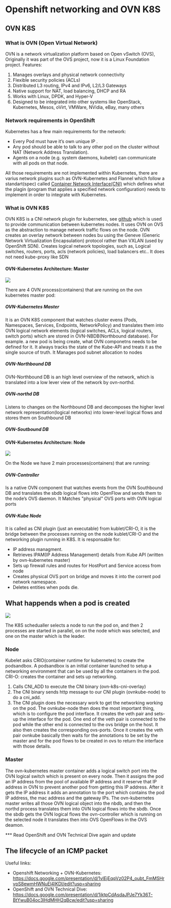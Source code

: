 # Openshift networking and OVN K8S

## OVN K8S

### What is OVN (Open Virtual Network)

OVN is a network virtualization platform based on Open vSwitch (OVS), Originally it was part of the OVS project, now it is a Linux Foundation project.
Features:
1. Manages overlays and physical network connectivity
2. Flexible security policies (ACLs)
3. Distributed L3 routing, IPv4 and IPv6, L2/L3 Gateways
4. Native support for NAT, load balancing, DHCP and RA
5. Works with Linux, DPDK, and Hyper-V
6. Designed to be integrated into other systems like OpenStack, Kubernetes, Mesos, oVirt, VMWare, NVidia, eBay, many others

### Network requirements in OpenShift

Kubernetes has a few main requirements for the network:

- Every Pod must have it’s own unique IP .
- Any pod should be able to talk to any other pod on the cluster without NAT (Network Address Translation).
- Agents on a node (e.g. system daemons, kubelet) can communicate with all pods on that node.

All those requirements are not implemented within Kubernetes, there are varius network plugins such as OVN-Kubernetes and Flannel which follow a standart(spec) called [Container Network Interface(CNI)](https://github.com/containernetworking/cni/blob/master/SPEC.md) which defines what the plagin (program that applies a specified network configuration) needs to implement in order to integrate with Kubernetes.

### What is OVN K8S

OVN K8S is a CNI network plugin for kubernetes, see [github](https://github.com/ovn-org/ovn-kubernetes) which is used to provide communication between kubernetes nodes.
It uses OVN on OVS as the abstraction to manage network traffic flows on the node.
OVN creates an overlay network between nodes bu using the Geneve (Generic Network Virtualization Encapsulation) protocol rather than VXLAN (used by OpenShift SDN).
Creates logical network topologies, such as, Logical switches, routers, ports, acls (network policies), load balancers etc..
It does not need kube-proxy like SDN

#### OVN-Kubernetes Architecture: Master 

![](2021-10-20-21-56-14.png)

There are 4 OVN process(containers) that are running on the ovn kubernetes master pod:

##### OVN-Kubernetes Master 

It is an OVN K8S component that watches cluster evens (Pods, Namespaces, Services, Endpoints, NetworkPolicy) and translates them into OVN logical network elements (logical switches, ACLs, logical routers, switch ports) which are stored in OVN-NBDB(Northbound database).
For example. a new pod is being create, what OVN componetns needs to be defined for it.
It always tracks the state of the Kube-API and treats it as the single source of truth.
It Manages pod subnet allocation to nodes 

##### OVN-Northbound DB 

OVN-Northbound DB is an high level overview of the network, which is translated into a low lever view of the network by ovn-northd.

##### OVN-northd DB 

Listens to changes on the Northbound DB and decomposes the higher level network representation(logical networks) into lower-level logical flows and stores them on Southbound DB

##### OVN-Soutbound DB 



#### OVN-Kubernetes Architecture: Node

![](2021-10-20-22-17-31.png)

On the Node we have 2 main processes(containers) that are running:

##### OVN-Controller

Is a native OVN component that watches events from the OVN Southbound DB and translates the sbdb logical flows into OpenFlow and sends them to the node’s OVS daemon.
It Matches "physical" OVS ports with OVN logical ports

##### OVN-Kube Node

It is called as CNI plugin (just an executable) from kublet/CRI-O, it is the bridge between the processes running on the node kublet/CRI-O and the networking plugin running in K8S.
It is responsable for:
- IP address managment.
- Retrieves IPAM(IP Address Management) details from Kube API (written by ovn-kubernetes master)
- Sets up firewall rules and routes for HostPort and Service access from node
- Creates physical OVS port on bridge and moves it into the corrent pod network namespace.
- Deletes entities when pods die.

## What happends when a pod is created

![](2021-10-20-23-32-46.png)

The K8S schedualler selects a node to run the pod on, and then 2 processes are started in parallel, on on the node which was selected, and one on the master which is the leader.

### Node

Kubelet asks CRIO(container runtime for kubernetes) to create the podsandbox.
A podsandbox is an initial container launched to setup a networking environment that can be used by all the containers in the pod.
CRI-O: creates the container and sets up networking.
1. Calls CNI_ADD to execute the CNI binary (ovn-k8s-cni-overlay) 
2. The CNI binary sends http message to our CNI plugin (ovnkube-node) to do a cni_add.
3. The CNI plugin does the necessary work to get the networking working on the pod.
The ovnkube-node then does the most important thing, which is to configure the pod interface. It creates the veth pair and sets-up the interface for the pod. One end of the veth pair is connected to the pod while the other end is connected to the ovs bridge on the host. It also then creates the corresponding ovs-ports.
Once it creates the veth pair ovnkube basically then waits for the annotations to be set by the master and for the pod flows to be created in ovs to return the interface with those details.

### Master

The ovn-kubernetes master container adds a logical switch port into the OVN logical switch which is present on every node. Then it assigns the pod an IP address from the pool of available IP address and it reserve that IP address in OVN to prevent another pod from getting this IP address.
After it gets the IP address it adds an annotation to the port which contains the pod IP address, the mac address and the gateway IPs.
The ovn-kubernetes master writes all those OVN logical object into the nbdb, and then the northd process translates them into OVN logical flows into the sbdb.
Once the sbdb gets the OVN logical flows the ovn-controller which is running on the selected node it translates then into OVS OpenFlows in the OVS deamon.

*** Read OpenShift and OVN Technical Dive again and update

## The lifecycle of an ICMP packet


Useful links:

- Openshift Networking  + OVN-Kubernetes:
https://docs.google.com/presentation/d/1vlEjEqqVz02P4_oubt_FmMSHrvpS8ewmHWNuEl4lKDI/edit?usp=sharing
- OpenShift and OVN Technical Dive:
https://docs.google.com/presentation/d/1iktpCdAsdaJPJe7Yk36T-BtYwuB04oc3lHdMHH2qBcw/edit?usp=sharing
